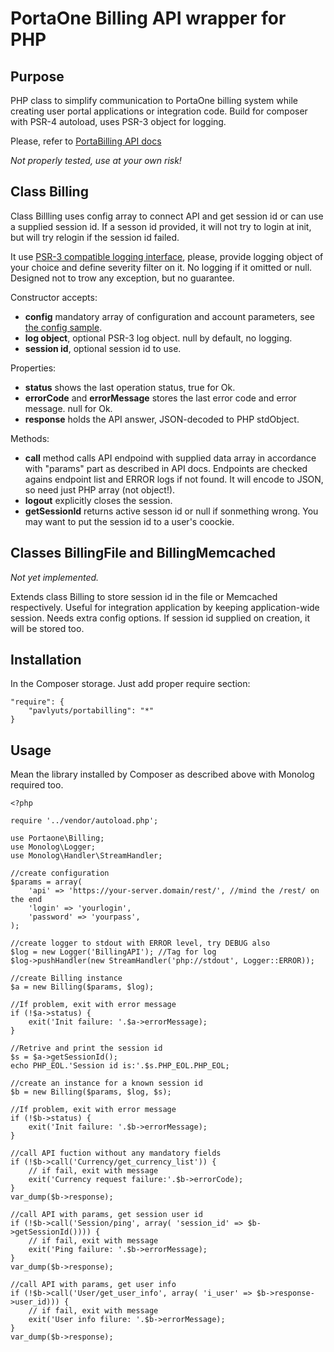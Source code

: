 # PortaOne Billing API wrapper for PHP

## Purpose

PHP class to simplify communication to PortaOne billing system while creating
user portal applications or integration code. Build for composer with PSR-4 autoload, uses PSR-3 object for logging.

Please, refer to [PortaBilling API docs](https://www.portaone.com/docs/PortaBilling_API.html)

*Not properly tested, use at your own risk!*

## Class Billing

Class Billling uses config array to connect API and get session id or can use a supplied session id. If a sesson id provided, it will not try to login at init, but will try relogin if the session id failed.

It use [PSR-3 compatible logging interface](https://www.php-fig.org/psr/psr-3/), please, provide logging object of your choice and define severity filter on it. No logging if it omitted or null. Designed not to trow any exception, but no guarantee.

Constructor accepts:
- **config** mandatory array of configuration and account parameters, see  [the config sample](https://github.com/pavlyuts/portabilling/blob/master/config.sample.php).
- **log object**, optional PSR-3 log object. null by default, no logging.
- **session id**, optional session id to use.

Properties:
- **status** shows the last operation status, true for Ok.
- **errorCode** and **errorMessage** stores the last error code and error message. null for Ok.
- **response** holds the API answer, JSON-decoded to PHP stdObject.

Methods:
- **call** method calls API endpoind with supplied data array in accordance with "params" part as described in API docs. Endpoints are checked agains endpoint list and ERROR logs if not found. It will encode to JSON, so need just PHP array (not object!).
- **logout** explicitly closes the session.
- **getSessionId** returns active sesson id or null if sonmething wrong. You may want to put the session id to a user's coockie.

## Classes BillingFile and BillingMemcached
*Not yet implemented.*

Extends class Billing to store session id in the file or Memcached respectively. Useful for integration application by keeping application-wide session. Needs extra config options. If session id supplied on creation, it will be stored too.


## Installation

In the Composer storage. Just add proper require section:

    "require": {
        "pavlyuts/portabilling": "*"
    }

## Usage
Mean the library installed by Composer as described above with Monolog required too.

```
<?php

require '../vendor/autoload.php';

use Portaone\Billing;
use Monolog\Logger;
use Monolog\Handler\StreamHandler;

//create configuration
$params = array(
    'api' => 'https://your-server.domain/rest/', //mind the /rest/ on the end
    'login' => 'yourlogin',
    'password' => 'yourpass',
); 

//create logger to stdout with ERROR level, try DEBUG also
$log = new Logger('BillingAPI'); //Tag for log
$log->pushHandler(new StreamHandler('php://stdout', Logger::ERROR));

//create Billing instance
$a = new Billing($params, $log);

//If problem, exit with error message
if (!$a->status) { 
    exit('Init failure: '.$a->errorMessage);
}

//Retrive and print the session id
$s = $a->getSessionId();
echo PHP_EOL.'Session id is:'.$s.PHP_EOL.PHP_EOL;

//create an instance for a known session id
$b = new Billing($params, $log, $s);

//If problem, exit with error message
if (!$b->status) { 
    exit('Init failure: '.$b->errorMessage);
}

//call API fuction without any mandatory fields
if (!$b->call('Currency/get_currency_list')) {
    // if fail, exit with message
    exit('Currency request failure:'.$b->errorCode); 
}
var_dump($b->response);

//call API with params, get session user id
if (!$b->call('Session/ping', array( 'session_id' => $b->getSessionId()))) {
    // if fail, exit with message
    exit('Ping failure: '.$b->errorMessage); 
}
var_dump($b->response);

//call API with params, get user info
if (!$b->call('User/get_user_info', array( 'i_user' => $b->response->user_id))) {
    // if fail, exit with message
    exit('User info filure: '.$b->errorMessage);
}
var_dump($b->response);
```







